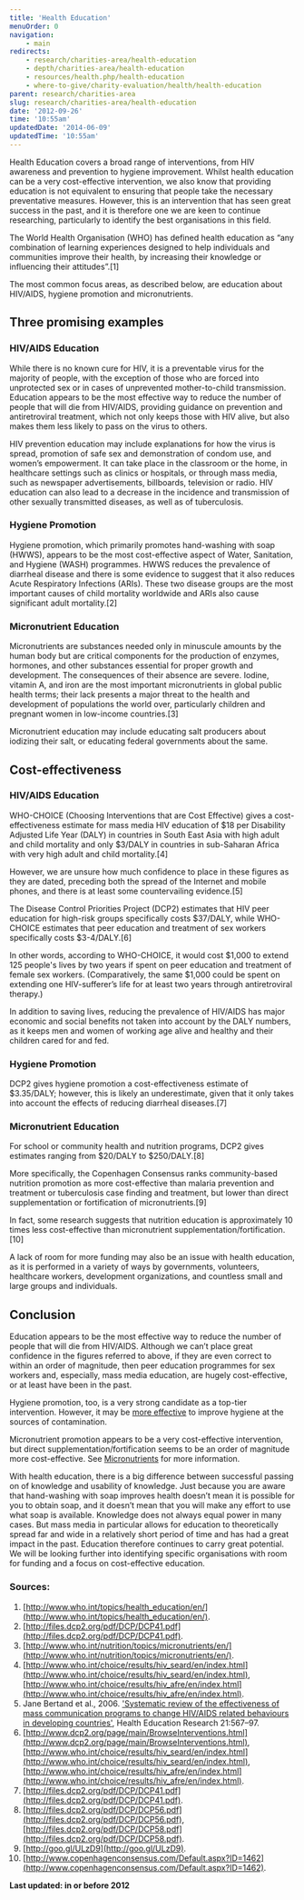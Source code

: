 ```yaml
---
title: 'Health Education'
menuOrder: 0
navigation:
    - main
redirects:
    - research/charities-area/health-education
    - depth/charities-area/health-education
    - resources/health.php/health-education
    - where-to-give/charity-evaluation/health/health-education
parent: research/charities-area
slug: research/charities-area/health-education
date: '2012-09-26'
time: '10:55am'
updatedDate: '2014-06-09'
updatedTime: '10:55am'
---
```

Health Education covers a broad range of interventions, from HIV awareness and prevention to hygiene improvement. Whilst health education can be a very cost-effective intervention, we also know that providing education is not equivalent to ensuring that people take the necessary preventative measures. However, this is an intervention that has seen great success in the past, and it is therefore one we are keen to continue researching, particularly to identify the best organisations in this field.

The World Health Organisation (WHO) has defined health education as “any combination of learning experiences designed to help individuals and communities improve their health, by increasing their knowledge or influencing their attitudes”.[1]

The most common focus areas, as described below, are education about HIV/AIDS, hygiene promotion and micronutrients.

## Three promising examples

### HIV/AIDS Education

While there is no known cure for HIV, it is a preventable virus for the majority of people, with the exception of those who are forced into unprotected sex or in cases of unprevented mother-to-child transmission. Education appears to be the most effective way to reduce the number of people that will die from HIV/AIDS, providing guidance on prevention and antiretroviral treatment, which not only keeps those with HIV alive, but also makes them less likely to pass on the virus to others.

HIV prevention education may include explanations for how the virus is spread, promotion of safe sex and demonstration of condom use, and women’s empowerment. It can take place in the classroom or the home, in healthcare settings such as clinics or hospitals, or through mass media, such as newspaper advertisements, billboards, television or radio. HIV education can also lead to a decrease in the incidence and transmission of other sexually transmitted diseases, as well as of tuberculosis.

### Hygiene Promotion

Hygiene promotion, which primarily promotes hand-washing with soap (HWWS), appears to be the most cost-effective aspect of Water, Sanitation, and Hygiene (WASH) programmes. HWWS reduces the prevalence of diarrheal disease and there is some evidence to suggest that it also reduces Acute Respiratory Infections (ARIs). These two disease groups are the most important causes of child mortality worldwide and ARIs also cause significant adult mortality.[2]

### Micronutrient Education

Micronutrients are substances needed only in minuscule amounts by the human body but are critical components for the production of enzymes, hormones, and other substances essential for proper growth and development. The consequences of their absence are severe. Iodine, vitamin A, and iron are the most important micronutrients in global public health terms; their lack presents a major threat to the health and development of populations the world over, particularly children and pregnant women in low-income countries.[3]

Micronutrient education may include educating salt producers about iodizing their salt, or educating federal governments about the same.

## Cost-effectiveness

### HIV/AIDS Education

WHO-CHOICE (Choosing Interventions that are Cost Effective) gives a cost-effectiveness estimate for mass media HIV education of $18 per Disability Adjusted Life Year (DALY) in countries in South East Asia with high adult and child mortality and only $3/DALY in countries in sub-Saharan Africa with very high adult and child mortality.[4]

However, we are unsure how much confidence to place in these figures as they are dated, preceding both the spread of the Internet and mobile phones, and there is at least some countervailing evidence.[5]

The Disease Control Priorities Project (DCP2) estimates that HIV peer education for high-risk groups specifically costs $37/DALY, while WHO-CHOICE estimates that peer education and treatment of sex workers specifically costs $3-4/DALY.[6]

In other words, according to WHO-CHOICE, it would cost $1,000 to extend 125 people's lives by two years if spent on peer education and treatment of female sex workers. (Comparatively, the same $1,000 could be spent on extending one HIV-sufferer’s life for at least two years through antiretroviral therapy.)

In addition to saving lives, reducing the prevalence of HIV/AIDS has major economic and social benefits not taken into account by the DALY numbers, as it keeps men and women of working age alive and healthy and their children cared for and fed.

### Hygiene Promotion

DCP2 gives hygiene promotion a cost-effectiveness estimate of $3.35/DALY; however, this is likely an underestimate, given that it only takes into account the effects of reducing diarrheal diseases.[7]

### Micronutrient Education

For school or community health and nutrition programs, DCP2 gives estimates ranging from $20/DALY to $250/DALY.[8]

More specifically, the Copenhagen Consensus ranks community-based nutrition promotion as more cost-effective than malaria prevention and treatment or tuberculosis case finding and treatment, but lower than direct supplementation or fortification of micronutrients.[9]

In fact, some research suggests that nutrition education is approximately 10 times less cost-effective than micronutrient supplementation/fortification.[10]

A lack of room for more funding may also be an issue with health education, as it is performed in a variety of ways by governments, volunteers, healthcare workers, development organizations, and countless small and large groups and individuals.

## Conclusion

Education appears to be the most effective way to reduce the number of people that will die from HIV/AIDS. Although we can’t place great confidence in the figures referred to above, if they are even correct to within an order of magnitude, then peer education programmes for sex workers and, especially, mass media education, are hugely cost-effective, or at least have been in the past.

Hygiene promotion, too, is a very strong candidate as a top-tier intervention. However, it may be [more effective](http://blog.givewell.org/2008/08/09/i-like-it-how-do-i-fund-it/) to improve hygiene at the sources of contamination.

Micronutrient promotion appears to be a very cost-effective intervention, but direct supplementation/fortification seems to be an order of magnitude more cost-effective. See [Micronutrients](http://wikicharities.org/index.php?title=Micronutrients) for more information.

With health education, there is a big difference between successful passing on of knowledge and usability of knowledge. Just because you are aware that hand-washing with soap improves health doesn’t mean it is possible for you to obtain soap, and it doesn’t mean that you will make any effort to use what soap is available. Knowledge does not always equal power in many cases. But mass media in particular allows for education to theoretically spread far and wide in a relatively short period of time and has had a great impact in the past. Education therefore continues to carry great potential. We will be looking further into identifying specific organisations with room for funding and a focus on cost-effective education.

### Sources:

1.  [http://www.who.int/topics/health_education/en/](http://www.who.int/topics/health_education/en/).
2.  [http://files.dcp2.org/pdf/DCP/DCP41.pdf](http://files.dcp2.org/pdf/DCP/DCP41.pdf).
3.  [http://www.who.int/nutrition/topics/micronutrients/en/](http://www.who.int/nutrition/topics/micronutrients/en/).
4.  [http://www.who.int/choice/results/hiv_seard/en/index.html](http://www.who.int/choice/results/hiv_seard/en/index.html), [http://www.who.int/choice/results/hiv_afre/en/index.html](http://www.who.int/choice/results/hiv_afre/en/index.html).
5.  Jane Bertand et al., 2006\. ['Systematic review of the effectiveness of mass communication programs to change HIV/AIDS related behaviours in developing countries'](http://her.oxfordjournals.org/content/21/4/567.full.pdf+html), Health Education Research 21:567–97.
6.  [http://www.dcp2.org/page/main/BrowseInterventions.html](http://www.dcp2.org/page/main/BrowseInterventions.html), [http://www.who.int/choice/results/hiv_seard/en/index.html](http://www.who.int/choice/results/hiv_seard/en/index.html), [http://www.who.int/choice/results/hiv_afre/en/index.html](http://www.who.int/choice/results/hiv_afre/en/index.html).
7.  [http://files.dcp2.org/pdf/DCP/DCP41.pdf](http://files.dcp2.org/pdf/DCP/DCP41.pdf).
8.  [http://files.dcp2.org/pdf/DCP/DCP56.pdf](http://files.dcp2.org/pdf/DCP/DCP56.pdf), [http://files.dcp2.org/pdf/DCP/DCP58.pdf](http://files.dcp2.org/pdf/DCP/DCP58.pdf).
9.  [http://goo.gl/ULzD9](http://goo.gl/ULzD9).
10.  [http://www.copenhagenconsensus.com/Default.aspx?ID=1462](http://www.copenhagenconsensus.com/Default.aspx?ID=1462).

**Last updated: in or before 2012**